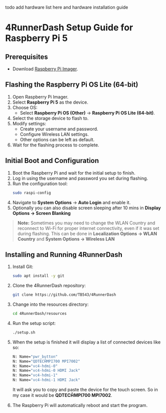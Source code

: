 todo add hardware list here and hardware installation guide 
# 4RunnerDash Setup Guide for Raspberry Pi 5

## Prerequisites
- Download [Raspberry Pi Imager](https://www.raspberrypi.com/software/).

## Flashing the Raspberry Pi OS Lite (64-bit)
1. Open Raspberry Pi Imager.
2. Select **Raspberry Pi 5** as the device.
3. Choose OS:
   - Select **Raspberry Pi OS (Other)** -> **Raspberry Pi OS Lite (64-bit)**.
4. Select the storage device to flash to.
5. Modify settings:
   - Create your username and password.
   - Configure Wireless LAN settings.
   - Other options can be left as default.
6. Wait for the flashing process to complete.

## Initial Boot and Configuration
1. Boot the Raspberry Pi and wait for the initial setup to finish.
2. Log in using the username and password you set during flashing.
3. Run the configuration tool:
    ```bash
    sudo raspi-config
    ```
4. Navigate to **System Options** -> **Auto Login** and enable it.
5. Optionally you can also disable screen sleeping after 10 mins in **Display Options -> Screen Blanking**

> **Note:** Sometimes you may need to change the WLAN Country and reconnect to Wi-Fi for proper internet connectivity, even if it was set during flashing. This can be done in **Localization Options -> WLAN Country** and **System Options -> Wireless LAN**

## Installing and Running 4RunnerDash
1. Install Git:
    ```bash
    sudo apt install -y git
    ```
2. Clone the 4RunnerDash repository:
    ```bash
    git clone https://github.com/TB543/4RunnerDash
    ```
3. Change into the resources directory:
    ```bash
    cd 4RunnerDash/resources
    ```
4. Run the setup script:
    ```bash
    ./setup.sh
    ```
5. When the setup is finished it will display a list of connected devices like so:
    ```bash
    N: Name="pwr_button"
    N: Name="QDTECH̐MPI700 MPI7002"
    N: Name="vc4-hdmi-0"
    N: Name="vc4-hdmi-0 HDMI Jack"
    N: Name="vc4-hdmi-1"
    N: Name="vc4-hdmi-1 HDMI Jack"
    ```
    It will ask you to copy and paste the device for the touch screen. So in my case it would be **QDTECH̐MPI700 MPI7002**.

6. The Raspberry Pi will automatically reboot and start the program.
